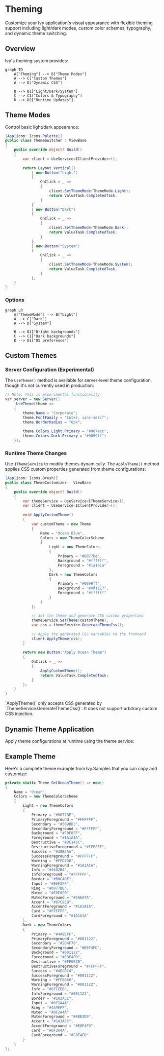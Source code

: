 # Theming

<Ingress>
Customize your Ivy application's visual appearance with flexible theming support including light/dark modes, custom color schemes, typography, and dynamic theme switching.
</Ingress>

## Overview

Ivy's theming system provides:

```mermaid
graph TD
    A["Theming"] --> B["Theme Modes"]
    A --> C["Custom Themes"]
    A --> D["Dynamic CSS"]
    
    B --> B1["Light/Dark/System"]
    C --> C1["Colors & Typography"]
    D --> D2["Runtime Updates"]
```

## Theme Modes

Control basic light/dark appearance:

```csharp
[App(icon: Icons.Palette)]
public class ThemeSwitcher : ViewBase
{
    public override object? Build()
    {
        var client = UseService<IClientProvider>();
        
        return Layout.Vertical()
            | new Button("Light")
            {
                OnClick = _ => 
                {
                    client.SetThemeMode(ThemeMode.Light);
                    return ValueTask.CompletedTask;
                }
            }
            | new Button("Dark")
            {
                OnClick = _ =>
                {
                    client.SetThemeMode(ThemeMode.Dark);
                    return ValueTask.CompletedTask;
                }
            }
            | new Button("System")
            {
                OnClick = _ =>
                {
                    client.SetThemeMode(ThemeMode.System);
                    return ValueTask.CompletedTask;
                }
            };
    }
}
```

### Options

```mermaid
graph LR
    A["ThemeMode"] --> B["Light"]
    A --> C["Dark"] 
    A --> D["System"]
    
    B --> B1["Bright backgrounds"]
    C --> C1["Dark backgrounds"]
    D --> D1["OS preference"]
```

## Custom Themes

### Server Configuration (Experimental)

The `UseTheme()` method is available for server-level theme configuration, though it's not currently used in production:

```csharp
// Note: This is experimental functionality
var server = new Server()
    .UseTheme(theme => 
    {
        theme.Name = "Corporate";
        theme.FontFamily = "Inter, sans-serif";
        theme.BorderRadius = "8px";
        
        theme.Colors.Light.Primary = "#007acc";
        theme.Colors.Dark.Primary = "#0099ff";
    });
```

### Runtime Theme Changes

Use `IThemeService` to modify themes dynamically. The `ApplyTheme()` method applies CSS custom properties generated from theme configurations:

```csharp
[App(icon: Icons.Brush)]
public class ThemeCustomizer : ViewBase
{
    public override object? Build()
    {
        var themeService = UseService<IThemeService>();
        var client = UseService<IClientProvider>();
        
        void ApplyCustomTheme()
        {
            var customTheme = new Theme
            {
                Name = "Ocean Blue",
                Colors = new ThemeColorScheme
                {
                    Light = new ThemeColors
                    {
                        Primary = "#0077be",
                        Background = "#ffffff",
                        Foreground = "#1a1a1a"
                    },
                    Dark = new ThemeColors
                    {
                        Primary = "#0099ff", 
                        Background = "#0d1117",
                        Foreground = "#ffffff"
                    }
                }
            };
            
            // Set the theme and generate CSS custom properties
            themeService.SetTheme(customTheme);
            var css = themeService.GenerateThemeCss();
            
            // Apply the generated CSS variables to the frontend
            client.ApplyTheme(css);
        }
        
        return new Button("Apply Ocean Theme")
        {
            OnClick = _ =>
            {
                ApplyCustomTheme();
                return ValueTask.CompletedTask;
            }
        };
    }
}
```

<Callout variant="Info">
`ApplyTheme()` only accepts CSS generated by `ThemeService.GenerateThemeCss()`. It does not support arbitrary custom CSS injection.
</Callout>

## Dynamic Theme Application

Apply theme configurations at runtime using the theme service:

## Example Theme

Here's a complete theme example from Ivy.Samples that you can copy and customize:

```csharp
private static Theme GetOceanTheme() => new()
{
    Name = "Ocean",
    Colors = new ThemeColorScheme
    {
        Light = new ThemeColors
        {
            Primary = "#0077BE",
            PrimaryForeground = "#FFFFFF",
            Secondary = "#5B9BD5",
            SecondaryForeground = "#FFFFFF",
            Background = "#F0F8FF",
            Foreground = "#1A1A1A",
            Destructive = "#DC143C",
            DestructiveForeground = "#FFFFFF",
            Success = "#20B2AA",
            SuccessForeground = "#FFFFFF",
            Warning = "#FFD700",
            WarningForeground = "#1A1A1A",
            Info = "#4682B4",
            InfoForeground = "#FFFFFF",
            Border = "#B0C4DE",
            Input = "#E6F2FF",
            Ring = "#0077BE",
            Muted = "#E0E8F0",
            MutedForeground = "#5A6A7A",
            Accent = "#87CEEB",
            AccentForeground = "#1A1A1A",
            Card = "#FFFFFF",
            CardForeground = "#1A1A1A"
        },
        Dark = new ThemeColors
        {
            Primary = "#4A9EFF",
            PrimaryForeground = "#001122",
            Secondary = "#2D4F70",
            SecondaryForeground = "#E8F4FD",
            Background = "#001122",
            Foreground = "#E8F4FD",
            Destructive = "#FF6B7D",
            DestructiveForeground = "#FFFFFF",
            Success = "#4ECDC4",
            SuccessForeground = "#001122",
            Warning = "#FFE066",
            WarningForeground = "#001122",
            Info = "#87CEEB",
            InfoForeground = "#001122",
            Border = "#1A3A5C",
            Input = "#0F2A4A",
            Ring = "#4A9EFF",
            Muted = "#0F2A4A",
            MutedForeground = "#8BB3D9",
            Accent = "#1A3A5C",
            AccentForeground = "#E8F4FD",
            Card = "#0F2A4A",
            CardForeground = "#E8F4FD"
        }
    }
};
```
